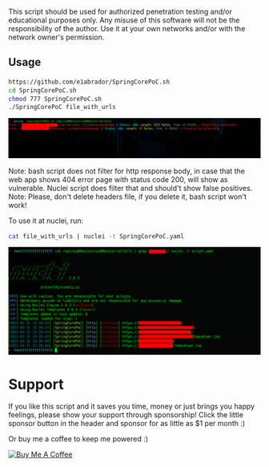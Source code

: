 This script should be used for authorized penetration testing and/or educational purposes only.
Any misuse of this software will not be the responsibility of the author. Use it at your own networks and/or with the network owner's permission.

## Usage

````bash
https://github.com/e1abrador/SpringCorePoC.sh
cd SpringCorePoC.sh
chmod 777 SpringCorePoC.sh
./SpringCorePoC file_with_urls
````

![alt text](https://github.com/e1abrador/SpringCorePoC.sh/blob/master/springCorePoC.png)

Note: bash script does not filter for http response body, in case that the web app shows 404 error page with status code 200, will show as vulnerable. Nuclei script does filter that and should't show false positives.
Note: Please, don't delete headers file, if you delete it, bash script won't work!

To use it at nuclei, run:

````bash
cat file_with_urls | nuclei -t SpringCorePoC.yaml
````
![alt text](https://github.com/e1abrador/SpringCorePoC.sh/blob/master/SpringCorePoC_nuclei.png)

<h1>Support</h1>

If you like this script and it saves you time, money or just brings you happy feelings, please show your support through sponsorship! Click the little sponsor button in the header and sponsor for as little as $1 per month :)

Or buy me a coffee to keep me powered :)

<a href="https://www.buymeacoffee.com/e1abrador" target="_blank"><img src="https://cdn.buymeacoffee.com/buttons/default-black.png" alt="Buy Me A Coffee" width=300px> </a>
